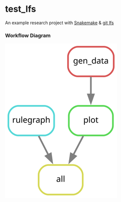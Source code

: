 # test_lfs

An example research project with [Snakemake](https://snakemake.readthedocs.io/en/stable/) & [git lfs](https://git-lfs.com/)

### Workflow Diagram

![](rulegraph.svg)
